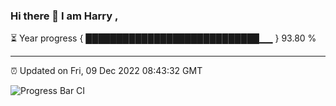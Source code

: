 ### Hi there 👋 I am Harry , 

⏳ Year progress { ████████████████████████████▁▁ } 93.80 %

---

⏰ Updated on Fri, 09 Dec 2022 08:43:32 GMT

![Progress Bar CI](https://github.com/duykhang68/duykhang68/workflows/Progress%20Bar%20CI/badge.svg)
